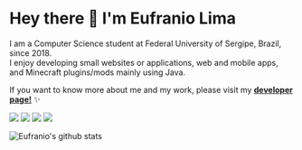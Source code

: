 # Hey there 👋 I'm Eufranio Lima

I am a Computer Science student at Federal University of Sergipe, Brazil, since 2018.<br>
I enjoy developing small websites or applications, web and mobile apps, and Minecraft plugins/mods mainly using Java.

If you want to know more about me and my work, please visit my [**developer page!**](https://eufranio.dev/) ✨

![](https://komarev.com/ghpvc/?username=Eufranio&color=blueviolet)
[![](https://img.shields.io/badge/Discord-Eufranio%232487-7289DA?logo=discord)](https://discord.com/users/160920447452577792)
[![](https://img.shields.io/badge/LinkedIn-Eufranio%20Lima-0077B5?logo=linkedin)](https://www.linkedin.com/in/eufranio-lima-05a5921a4/)
[![](https://img.shields.io/badge/Email-eufraniow@gmail.com-red?logo=gmail)](mailto:eufraniow@gmail.com)

![Eufranio's github stats](https://github-readme-stats.vercel.app/api?username=Eufranio&show_icons=true&theme=radical)